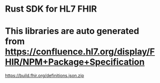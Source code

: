 # Rust SDK for HL7 FHIR
# This libraries are auto generated from https://confluence.hl7.org/display/FHIR/NPM+Package+Specification

https://build.fhir.org/definitions.json.zip